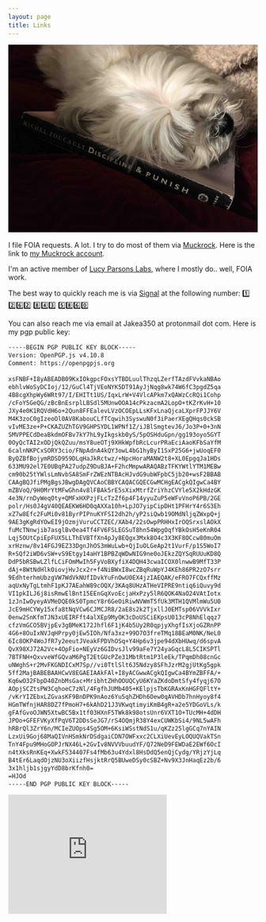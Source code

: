 ```yaml
---
layout: page
title: Links
---
```

![](/img/foucault_dog.jpg)
 
I file FOIA requests. A lot. I try to do most of them via [Muckrock](https://www.muckrock.com). Here is the link to [my
Muckrock account](https://www.muckrock.com/accounts/profile/joliet_j/).

I'm an active member of [Lucy Parsons Labs](https://lucyparsonslabs.com/), where I mostly do.. well, FOIA work.

The best way to quickly reach me is via [Signal](https://signal.org/download/) at the following number: 
1️⃣ 2️⃣6️⃣2️⃣  8️⃣4️⃣3️⃣  5️⃣8️⃣6️⃣0️⃣

You can also reach me via email at Jakea350 at protonmail dot com. Here is my pgp public key:

```
-----BEGIN PGP PUBLIC KEY BLOCK-----
Version: OpenPGP.js v4.10.8
Comment: https://openpgpjs.org

xsFNBF+I8yABEADB09KxIOkgpcFOxsYTBDLuulThzqLZerfTAzdFVvkaNBAo
ebhlvWoSyDCIoj/12/GuCl4TjVEoNYK5DT91AyJjNqg8wk74W6fC3pgdZ5qa
4B8cgXhpWy6WRt97/I/EHITt1US/IqxLrW+V4VlcAPkm7xQAWzCcRQi1Cohp
/cFoY5GeQG/zBcBnEsrplLBSdl5MUnwOOA14cPkzacmA2LopO+tKZrKvH+10
JXy4e0K1RQVdH6o+2Qun8FFEalevLVzOCOEpLLsKFxLnaQjcaLXprFPJJY6V
M4K3zoC0gIzeoOl0AV8KabouCLfTCqwih3SyswuN0f3iPaerXEgQHqs0ckSB
vIvME3ze+P+CKAZUZhTGV9GHPSYDL1WPNf1Z/iJBlSmgtevJ6/Jo3P+0+3nN
SMVPPECdDeaBkdmOFBv7kY7hL9yIkgskb0yS/5pOSHduGpn/gg193oyo5GYT
0OyQcTAI2xODjQkQZuu/msY8ueOTj9XHkWpfbRcLcurPRaEciAaoKFbSaYfM
6calnNKPCxSORY3cio/FNpAdnA4kQY3owL4bG1hyByI1SxP25G6+jwUoqEF0
ByQZBfBojymRDSD959DLqHaJkRctwz/+NpcHoraMANW2t8+XL0EpgqJa1HDs
633MU92el7E0UBqPA27udpZ9DuBJA+F2hcMmpwARAQABzTFKYWtlYTM1MEBw
cm90b25tYWlsLmNvbSA8SmFrZWEzNTBAcHJvdG9ubWFpbC5jb20+wsF2BBAB
CAAgBQJfiPMgBgsJBwgDAgQVCAoCBBYCAQACGQECGwMCHgEACgkQIgwCa4BY
mZBVoQ/9H0MrYtMFwGhn4v8lFBAk5rE5sXixMtrfZriYhzCVYle5X2kHdzGK
4e3N/rnDyWeqOty+QMFxHXPzjFLcTzZf6p4F14yyuZuP5eWFvVnoP6PB/2GE
polr/Hs0J4gV40QEAEKW6HD0qAXXa10h+LpJO7yipCipDHt1PFHrY4r6S3Eh
xZ7w8Efc2FuMi0v81ByrPIPnuKYFSI2dh2h/yP2siQwb19OMdNljqZWxpQ+j
9AE3gKgRdYOwEI9jOzmjVuruCCTZEC/XAb4/22sOwpPRHHxIrOQSrxslAOkX
fuMcTNnwjib7asglBv0ea4Tf4FV6FSLEGSuT8hn54WpgOqfYBkOsH5eKnR04
Lqj5OUtCpiEpFUX5LLThEVBTfXn4pJy8EQgx3Mxk8O4c3X3KF8OCcw80muOm
xrHznw/8v14FGJ9EZ33DgnJhOS3mWuLwb+QjIuOLGeAp2t1VurF/p1S5WoI7
R+SQf2iWD6vSW+vS9Etgy14aHY1BPBZqWDwNIG9ne0oJEkzZQYSqRUUuKD8Q
DdP5bRSBwLZlfLCiFOmMwIh5FyVoBXyfiX4DQH43cwaICOX0lnwwB9MfT33P
dAj+8WtNdHlkOiovjHvJcx2r+f4NiBWxI8wcZBqRuWpYJ4KEh86PR2zO7srr
9EdhterhmUbzgVW7WdVkNUfIDvkYuFnOwU0EX4jzIAEQAK/eFRO7FCQxffMz
aqUxNyTgLtmhF1pKJ7AEahW89cOQX/3KAq8UHzATHeVIPRE9ntiq6iQuvy9d
VI1pkILJ6j8isRmwElBnt15EEnGqXvoEcjaHxPzy5lR6QOK4NaO24VAtIotx
1zJnIwOyeyAVMeDQE0kS0TpmcY8r6GeOiRiwNVWmT5fUk3MTH1QVMlmWu5U0
JcE9mHCYWy15xfa8tNqVCw6CJMCJR8/2aE8s2k2TjxllJ0EMTsp06VVVkIxr
0enw2SnKfmTJN3xUEIRFft4alXEp9MyOK3cDoUSCiEKpsU013cP8NhElqqz7
cfzVmGCO5BVjpEv3gBMeK172Jhfl6F1jK4b5Uy2R0qpjyXhgfIsXjoGZRnPP
4G6+8OuIxNVJqHPrpy0jEw5IOh/Nfa3xz+99D7O3freTMq18BEaM0NK/NeL0
6Ic8OKP4WoJfR7y2eeutJVeakFPDVhOSq+Y4Hp6v3jpe94dXbHUwq/d6spvA
QvX98XJ72A2Vc+4OpFio+NEyVz6GIDvsJlv99aFe7Y24yaGqcL8L5CIKSPTl
7BTFNH+QxvveWfGQvaM6PgT2EtGUcPZe31MbtRtm1P3leEk/TPqmDh08cnGc
uNWghS+r2MvFKGNDICxM7Sp//vi0TtlSlt6J5Ndzy8SFhJzrM2gjUtKg5gpk
5ff2MajBABEBAAHCwV8EGAEIAAkFAl+I8yACGwwACgkQIgwCa4BYmZBFFA/+
Kq6wO32FbpD40ZnbMsGac+MribhtZHhOOUQCyU6KYaZKdoDmtSfy4fyqj67O
AOpjSCZtsPW3CqhoeC7zNl/4FgfhJUMb405+KElpjsTbKGRAxKnHGFQFltY+
/vKrYIZEbxLZGvasKF9BnDPK9nAoz6Yu5qhZHDh6Oew0qAVHDb7hnHyoy8f4
HGmTWfnjHAR8DZ7fPmoH7+6kAhD21J3VKwqtimyiKmB4gR+a2e5YDGoVLs/k
gFAfGvoOJWN5XtwBC5Bx1tf03HXnF5TWk8k98otsUnr6VXT1O+TUcMH+4dDH
JPOo+GFEFVKyXfPqV6T2DDsSeJG7/rS4OQmjR38Y4exCUWKbSi4/9NL5wAFh
hRBrQl3ZrY6n/MCIeZUOps4Sg5OM+6KsiWSstNdS1u/qKZz25lgGCq7nYAIN
LzxUi9Goj68MaQIVnHSmkNrDSdgaiCDN7OWFxxc2CLXiUevEyLOQUQVakTSn
TnY4Fpu9MHoGOPJrNX46L+2GvIv8NVVVbuudYF/Q72NeD9FEWDaE2EWf6OcI
n4tXksRnKEq+XwkF534407Fs4fMb63u4Ydxl8HsDdQ5enQjCydg/YRjzYjLq
B4tEr6LaqdOjzNU3oXiizfHsjktRrQ5BUweDSy0cSBZ+Nv9X3JnHaqEz2b/6
3x1hljb1sjgyYdD8brKfnh0=
=HJOd
-----END PGP PUBLIC KEY BLOCK-----
```

<iframe src="https://snowflake.torproject.org/embed.html" width="320" height="240" frameborder="0" scrolling="no"></iframe>
